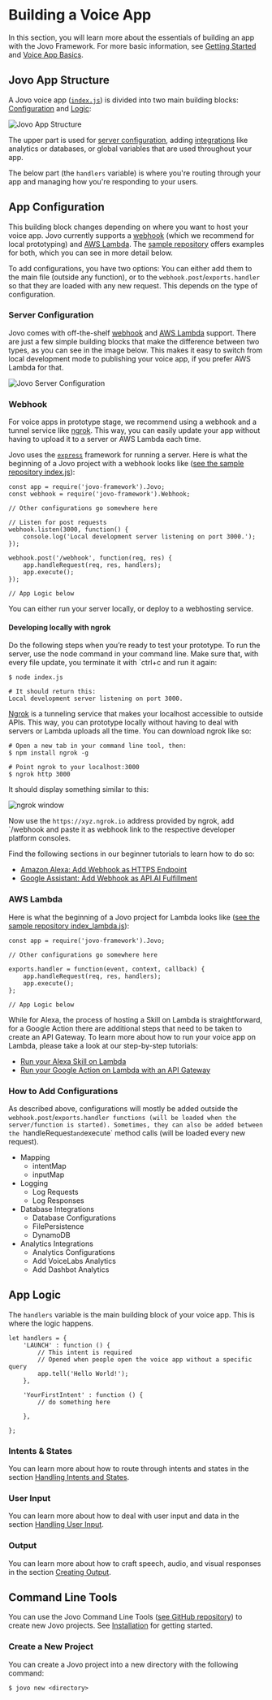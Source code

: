 # Building a Voice App

In this section, you will learn more about the essentials of building an app with the Jovo Framework. For more basic information, see [Getting Started](../getting-started) and [Voice App Basics](../voice-app-basics).

## Jovo App Structure
A Jovo voice app ([`index.js`](https://github.com/jovotech/jovo-sample-voice-app-nodejs/blob/master/index.js)) is divided into two main building blocks: [Configuration](#app-configuration) and [Logic](#app-logic):

![Jovo App Structure](https://www.jovo.tech/img/docs/jovo-architecture.jpg)

The upper part is used for [server configuration](#server-configuration), adding [integrations](../integrations) like analytics or databases, or global variables that are used throughout your app.

The below part (the `handlers` variable) is where you're routing through your app and managing how you're responding to your users.


## App Configuration

This building block changes depending on where you want to host your voice app. Jovo currently supports a [webhook](#webhook) (which we recommend for local prototyping) and [AWS Lambda](#aws-lambda). The [sample repository](https://github.com/jovotech/jovo-sample-voice-app-nodejs) offers examples for both, which you can see in more detail below.

To add configurations, you have two options: You can either add them to the main file (outside any function), or to the `webhook.post`/`exports.handler` so that they are loaded with any new request. This depends on the type of configuration.

### Server Configuration

Jovo comes with off-the-shelf [webhook](#webhook) and [AWS Lambda](#aws-lambda) support. There are just a few simple building blocks that make the difference between two types, as you can see in the image below. This makes it easy to switch from local development mode to publishing your voice app, if you prefer AWS Lambda for that.

![Jovo Server Configuration](https://www.jovo.tech/img/docs/building-a-voice-app/webhook-lambda-differences.jpg)


### Webhook

For voice apps in prototype stage, we recommend using a webhook and a tunnel service like [ngrok](#developing-locally-with-ngrok). This way, you can easily update your app without having to upload it to a server or AWS Lambda each time.

Jovo uses the [`express`](https://expressjs.com/) framework for running a server. Here is what the beginning of a Jovo project with a webhook looks like ([see the sample repository index.js](https://github.com/jovotech/jovo-sample-voice-app-nodejs/blob/master/index.js)):

```
const app = require('jovo-framework').Jovo;
const webhook = require('jovo-framework').Webhook;

// Other configurations go somewhere here

// Listen for post requests
webhook.listen(3000, function() {
    console.log('Local development server listening on port 3000.');
});

webhook.post('/webhook', function(req, res) {
    app.handleRequest(req, res, handlers);
    app.execute();
});

// App Logic below
```

You can either run your server locally, or deploy to a webhosting service.


#### Developing locally with ngrok

Do the following steps when you’re ready to test your prototype. To run the server, use the node command in your command line. Make sure that, with every file update, you terminate it with `ctrl+c and run it again:

```
$ node index.js

# It should return this:
Local development server listening on port 3000.
```

[Ngrok](https://ngrok.com/) is a tunneling service that makes your localhost accessible to outside APIs. This way, you can prototype locally without having to deal with servers or Lambda uploads all the time. You can download ngrok like so:

```
# Open a new tab in your command line tool, then:
$ npm install ngrok -g

# Point ngrok to your localhost:3000
$ ngrok http 3000
```

It should display something similar to this:

![ngrok window](https://www.jovo.tech/img/docs/building-a-voice-app/webhook-url.jpg)

Now use the `https://xyz.ngrok.io` address provided by ngrok, add `/webhook and paste it as webhook link to the respective developer platform consoles.

Find the following sections in our beginner tutorials to learn how to do so:

* [Amazon Alexa: Add Webhook as HTTPS Endpoint](https://www.jovo.tech/blog/alexa-skill-tutorial-nodejs/#app-configuration)
* [Google Assistant: Add Webhook as API.AI Fulfillment](https://www.jovo.tech/blog/google-action-tutorial-nodejs/#endpoint)

### AWS Lambda

Here is what the beginning of a Jovo project for Lambda looks like ([see the sample repository index_lambda.js](https://github.com/jovotech/jovo-sample-voice-app-nodejs/blob/master/index_lambda.js)):

```
const app = require('jovo-framework').Jovo;

// Other configurations go somewhere here

exports.handler = function(event, context, callback) {
    app.handleRequest(req, res, handlers);
    app.execute();
};

// App Logic below
```

While for Alexa, the process of hosting a Skill on Lambda is straightforward, for a Google Action there are additional steps that need to be taken to create an API Gateway. To learn more about how to run your voice app on Lambda, please take a look at our step-by-step tutorials:

* [Run your Alexa Skill on Lambda](https://www.jovo.tech/blog/alexa-skill-tutorial-nodejs/#aws-lambda)
* [Run your Google Action on Lambda with an API Gateway](https://www.jovo.tech/blog/google-action-tutorial-nodejs/#aws-lambda)


### How to Add Configurations

As described above, configurations will mostly be added outside the `webhook.post`/`exports.handler functions (will be loaded when the server/function is started). Sometimes, they can also be added between the `handleRequest` and `execute` method calls (will be loaded every new request).

* Mapping
  * intentMap
  * inputMap
* Logging
  * Log Requests
  * Log Responses
* Database Integrations
  * Database Configurations
  * FilePersistence
  * DynamoDB
* Analytics Integrations
  * Analytics Configurations
  * Add VoiceLabs Analytics
  * Add Dashbot Analytics

## App Logic

The `handlers` variable is the main building block of your voice app. This is where the logic happens.

```
let handlers = {
    'LAUNCH' : function () {
        // This intent is required
        // Opened when people open the voice app without a specific query
        app.tell('Hello World!');
    },

    'YourFirstIntent' : function () {
        // do something here

    },

};
```

### Intents & States

You can learn more about how to route through intents and states in the section [Handling Intents and States](/intents-states.md).


### User Input

You can learn more about how to deal with user input and data in the section [Handling User Input](/input.md).


### Output

You can learn more about how to craft speech, audio, and visual responses in the section [Creating Output](/output.md).



## Command Line Tools

You can use the Jovo Command Line Tools ([see GitHub repository](https://github.com/jovotech/jovo-cli)) to create new Jovo projects. See [Installation](../getting-started/#installation) for getting started.

### Create a New Project

You can create a Jovo project into a new directory with the following command:

```
$ jovo new <directory>
```